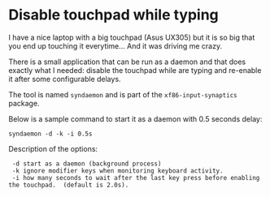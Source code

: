 # Disable touchpad while typing

I have a nice laptop with a big touchpad (Asus UX305) but it is so big that you end up touching it everytime... And it was driving me crazy.

There is a small application that can be run as a daemon and that does exactly what I needed: disable the touchpad while are typing and re-enable it after some configurable delays.

The tool is named `syndaemon` and is part of the `xf86-input-synaptics` package.

Below is a sample command to start it as a daemon with 0.5 seconds delay:

```
syndaemon -d -k -i 0.5s
```

Description of the options:

```
 -d start as a daemon (background process)
 -k ignore modifier keys when monitoring keyboard activity.
 -i how many seconds to wait after the last key press before enabling the touchpad.  (default is 2.0s).
```



